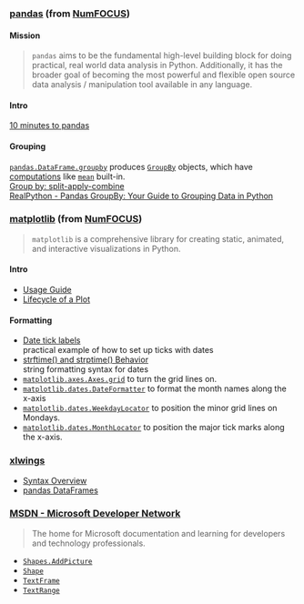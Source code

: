 ### [pandas](https://pandas.pydata.org/about/) (from [NumFOCUS](https://numfocus.org/))
#### Mission
>`pandas` aims to be the fundamental high-level building block for doing practical, real world data analysis in Python. Additionally, it has the broader goal of becoming the most powerful and flexible open source data analysis / manipulation tool available in any language.

#### Intro
[10 minutes to pandas](https://pandas.pydata.org/pandas-docs/stable/user_guide/10min.html)

#### Grouping
[`pandas.DataFrame.groupby`](https://pandas.pydata.org/pandas-docs/stable/reference/api/pandas.DataFrame.groupby.html)
 produces 
[`GroupBy`](https://pandas.pydata.org/docs/reference/groupby.html)
objects, which have 
[computations](https://pandas.pydata.org/docs/reference/groupby.html#computations-descriptive-stats)
like 
[`mean`](https://pandas.pydata.org/docs/reference/api/pandas.core.groupby.GroupBy.mean.html)
 built-in.<br>
[Group by: split-apply-combine](https://pandas.pydata.org/docs/user_guide/groupby.html)<br>
[RealPython - Pandas GroupBy: Your Guide to Grouping Data in Python](https://realpython.com/pandas-groupby/)<br>


### [matplotlib](https://matplotlib.org/) (from [NumFOCUS](https://numfocus.org/))
>`matplotlib` is a comprehensive library for creating static, animated, and interactive visualizations in Python.

#### Intro
- [Usage Guide](https://matplotlib.org/stable/tutorials/introductory/usage.html#sphx-glr-tutorials-introductory-usage-py)
- [Lifecycle of a Plot](https://matplotlib.org/stable/tutorials/introductory/lifecycle.html#sphx-glr-tutorials-introductory-lifecycle-py)

#### Formatting
- [Date tick labels](https://matplotlib.org/stable/gallery/text_labels_and_annotations/date.html)<br>
practical example of how to set up ticks with dates<br>
- [strftime() and strptime() Behavior](https://docs.python.org/3/library/datetime.html#strftime-strptime-behavior)<br>
string formatting syntax for dates<br>
- [`matplotlib.axes.Axes.grid`](https://matplotlib.org/stable/api/_as_gen/matplotlib.axes.Axes.grid.html)
to turn the grid lines on.<br>
- [`matplotlib.dates.DateFormatter`](https://matplotlib.org/stable/api/dates_api.html#matplotlib.dates.DateFormatter)
 to format the month names along the x-axis<br>
- [`matplotlib.dates.WeekdayLocator`](https://matplotlib.org/stable/api/dates_api.html?highlight=weekdaylocator#matplotlib.dates.WeekdayLocator)
to position the minor grid lines on Mondays.<br>
- [`matplotlib.dates.MonthLocator`](https://matplotlib.org/stable/api/dates_api.html?highlight=weekdaylocator#matplotlib.dates.MonthLocator)
 to position the major tick marks along the x-axis.<br>

### [xlwings](https://www.xlwings.org/)
- [Syntax Overview](https://docs.xlwings.org/en/stable/syntax_overview.html#)
- [pandas DataFrames](https://docs.xlwings.org/en/stable/datastructures.html#pandas-dataframes)

### [MSDN - Microsoft Developer Network](https://docs.microsoft.com/en-us/)
>The home for Microsoft documentation and learning for developers and technology professionals.

- [`Shapes.AddPicture`](https://docs.microsoft.com/en-us/office/vba/api/powerpoint.shapes.addpicture)
- [`Shape`](https://docs.microsoft.com/en-us/office/vba/api/powerpoint.shape)
- [`TextFrame`](https://docs.microsoft.com/en-us/office/vba/api/powerpoint.textframe)
- [`TextRange`](https://docs.microsoft.com/en-us/office/vba/api/powerpoint.textrange)